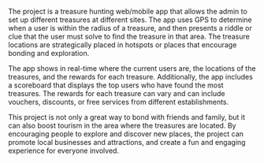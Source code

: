 The project is a treasure hunting web/mobile app that allows the admin to 
set up different treasures at different sites. The app uses GPS to 
determine when a user is within the radius of a treasure, and then 
presents a riddle or clue that the user must solve to find the treasure in 
that area. The treasure locations are strategically placed in hotspots or 
places that encourage bonding and exploration.

The app shows in real-time where the current users are, the locations of 
the treasures, and the rewards for each treasure. Additionally, the app 
includes a scoreboard that displays the top users who have found the most 
treasures. The rewards for each treasure can vary and can include 
vouchers, discounts, or free services from different establishments.

This project is not only a great way to bond with friends and family, but 
it can also boost tourism in the area where the treasures are located. By 
encouraging people to explore and discover new places, the project can 
promote local businesses and attractions, and create a fun and engaging 
experience for everyone involved.

